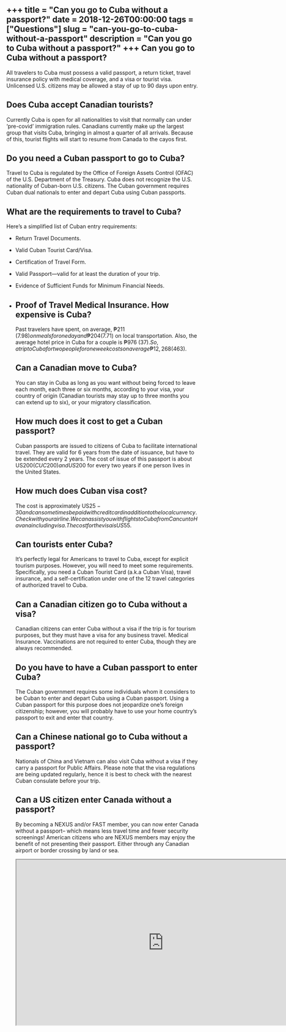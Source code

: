 +++
title = "Can you go to Cuba without a passport?"
date = 2018-12-26T00:00:00
tags = ["Questions"]
slug = "can-you-go-to-cuba-without-a-passport"
description = "Can you go to Cuba without a passport?"
+++
Can you go to Cuba without a passport?
--------------------------------------

All travelers to Cuba must possess a valid passport, a return ticket, travel insurance policy with medical coverage, and a visa or tourist visa. Unlicensed U.S. citizens may be allowed a stay of up to 90 days upon entry.

Does Cuba accept Canadian tourists?
-----------------------------------

Currently Cuba is open for all nationalities to visit that normally can under ‘pre-covid’ immigration rules. Canadians currently make up the largest group that visits Cuba, bringing in almost a quarter of all arrivals. Because of this, tourist flights will start to resume from Canada to the cayos first.

Do you need a Cuban passport to go to Cuba?
-------------------------------------------

Travel to Cuba is regulated by the Office of Foreign Assets Control (OFAC) of the U.S. Department of the Treasury. Cuba does not recognize the U.S. nationality of Cuban-born U.S. citizens. The Cuban government requires Cuban dual nationals to enter and depart Cuba using Cuban passports.

What are the requirements to travel to Cuba?
--------------------------------------------

Here’s a simplified list of Cuban entry requirements:

- Return Travel Documents.
- Valid Cuban Tourist Card/Visa.
- Certification of Travel Form.
- Valid Passport—valid for at least the duration of your trip.
- Evidence of Sufficient Funds for Minimum Financial Needs.
- Proof of Travel Medical Insurance. How expensive is Cuba?
    ----------------------
    
    Past travelers have spent, on average, ₱211 ($7.98) on meals for one day and ₱204 ($7.71) on local transportation. Also, the average hotel price in Cuba for a couple is ₱976 ($37). So, a trip to Cuba for two people for one week costs on average ₱12,268 ($463).
    
    Can a Canadian move to Cuba?
    ----------------------------
    
    You can stay in Cuba as long as you want without being forced to leave each month, each three or six months, according to your visa, your country of origin (Canadian tourists may stay up to three months you can extend up to six), or your migratory classification.
    
    How much does it cost to get a Cuban passport?
    ----------------------------------------------
    
    Cuban passports are issued to citizens of Cuba to facilitate international travel. They are valid for 6 years from the date of issuance, but have to be extended every 2 years. The cost of issue of this passport is about US$200 (CUC 200) and US$200 for every two years if one person lives in the United States.
    
    How much does Cuban visa cost?
    ------------------------------
    
    The cost is approximately US$25-30 and can sometimes be paid with credit card in addition to the local currency. Check with your airline. We can assist you with flights to Cuba from Cancun to Havana including visa. The cost for the visa is US$55.
    
    Can tourists enter Cuba?
    ------------------------
    
    It’s perfectly legal for Americans to travel to Cuba, except for explicit tourism purposes. However, you will need to meet some requirements. Specifically, you need a Cuban Tourist Card (a.k.a Cuban Visa), travel insurance, and a self-certification under one of the 12 travel categories of authorized travel to Cuba.
    
    Can a Canadian citizen go to Cuba without a visa?
    -------------------------------------------------
    
    Canadian citizens can enter Cuba without a visa if the trip is for tourism purposes, but they must have a visa for any business travel. Medical Insurance. Vaccinations are not required to enter Cuba, though they are always recommended.
    
    Do you have to have a Cuban passport to enter Cuba?
    ---------------------------------------------------
    
    The Cuban government requires some individuals whom it considers to be Cuban to enter and depart Cuba using a Cuban passport. Using a Cuban passport for this purpose does not jeopardize one’s foreign citizenship; however, you will probably have to use your home country’s passport to exit and enter that country.
    
    Can a Chinese national go to Cuba without a passport?
    -----------------------------------------------------
    
    Nationals of China and Vietnam can also visit Cuba without a visa if they carry a passport for Public Affairs. Please note that the visa regulations are being updated regularly, hence it is best to check with the nearest Cuban consulate before your trip.
    
    Can a US citizen enter Canada without a passport?
    -------------------------------------------------
    
    By becoming a NEXUS and/or FAST member, you can now enter Canada without a passport– which means less travel time and fewer security screenings! American citizens who are NEXUS members may enjoy the benefit of not presenting their passport. Either through any Canadian airport or border crossing by land or sea.
    
    <iframe allow="accelerometer; autoplay; clipboard-write; encrypted-media; gyroscope; picture-in-picture" allowfullscreen="" class="__youtube_prefs__  epyt-is-override  no-lazyload" data-no-lazy="1" data-origheight="433" data-origwidth="770" data-skipgform_ajax_framebjll="" height="433" id="_ytid_37980" loading="lazy" src="https://www.youtube.com/embed/lofK0MHAmZ4?enablejsapi=1&autoplay=0&cc_load_policy=0&cc_lang_pref=&iv_load_policy=1&loop=0&modestbranding=0&rel=1&fs=1&playsinline=0&autohide=2&theme=dark&color=red&controls=1&" title="YouTube player" width="770"></iframe>